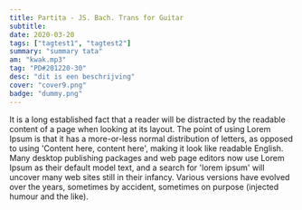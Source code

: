 ```yaml
---
title: Partita - JS. Bach. Trans for Guitar
subtitle: 
date: 2020-03-20
tags: ["tagtest1", "tagtest2"]
summary: "summary tata"
am: "kwak.mp3"
tag: "PD#201220-30"
desc: "dit is een beschrijving"
cover: "cover9.png"
badge: "dummy.png"
---
```


It is a long established fact that a reader will be distracted by the readable content of a page when looking at its layout. The point of using Lorem Ipsum is that it has a more-or-less normal distribution of letters, as opposed to using 'Content here, content here', making it look like readable English. Many desktop publishing packages and web page editors now use Lorem Ipsum as their default model text, and a search for 'lorem ipsum' will uncover many web sites still in their infancy. Various versions have evolved over the years, sometimes by accident, sometimes on purpose (injected humour and the like).
